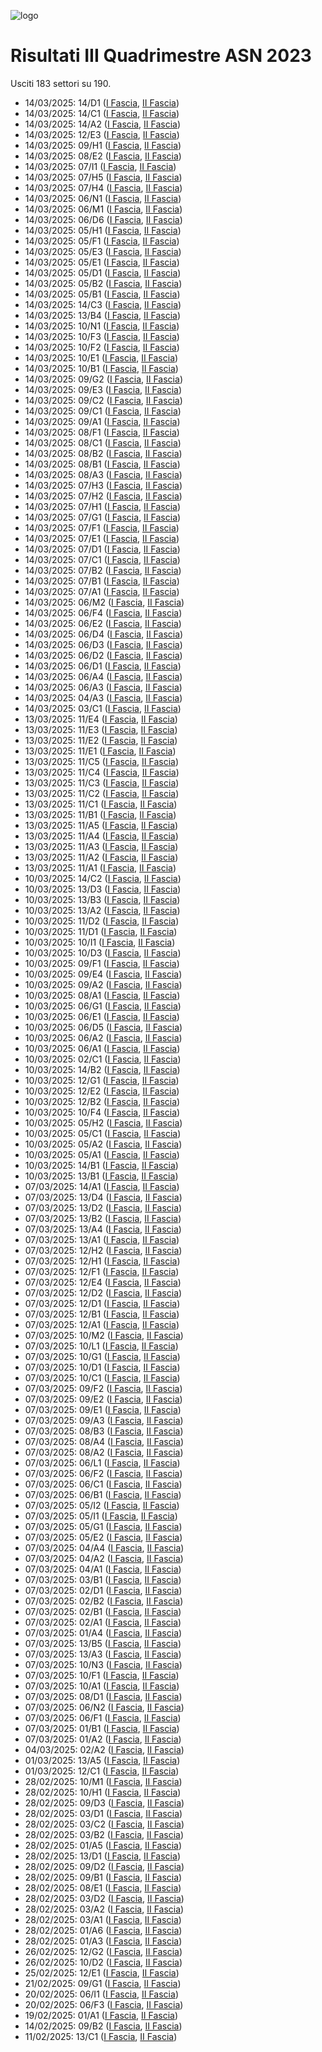 ![logo](img/logo-2023.png)

# Risultati III Quadrimestre ASN 2023

Usciti 183 settori su 190.

- 14/03/2025: 14/D1 ([I Fascia](https://asn23.cineca.it/pubblico/miur/esito/14%252FD1/1/3), [II Fascia](https://asn23.cineca.it/pubblico/miur/esito/14%252FD1/2/3))
- 14/03/2025: 14/C1 ([I Fascia](https://asn23.cineca.it/pubblico/miur/esito/14%252FC1/1/3), [II Fascia](https://asn23.cineca.it/pubblico/miur/esito/14%252FC1/2/3))
- 14/03/2025: 14/A2 ([I Fascia](https://asn23.cineca.it/pubblico/miur/esito/14%252FA2/1/3), [II Fascia](https://asn23.cineca.it/pubblico/miur/esito/14%252FA2/2/3))
- 14/03/2025: 12/E3 ([I Fascia](https://asn23.cineca.it/pubblico/miur/esito/12%252FE3/1/3), [II Fascia](https://asn23.cineca.it/pubblico/miur/esito/12%252FE3/2/3))
- 14/03/2025: 09/H1 ([I Fascia](https://asn23.cineca.it/pubblico/miur/esito/09%252FH1/1/3), [II Fascia](https://asn23.cineca.it/pubblico/miur/esito/09%252FH1/2/3))
- 14/03/2025: 08/E2 ([I Fascia](https://asn23.cineca.it/pubblico/miur/esito/08%252FE2/1/3), [II Fascia](https://asn23.cineca.it/pubblico/miur/esito/08%252FE2/2/3))
- 14/03/2025: 07/I1 ([I Fascia](https://asn23.cineca.it/pubblico/miur/esito/07%252FI1/1/3), [II Fascia](https://asn23.cineca.it/pubblico/miur/esito/07%252FI1/2/3))
- 14/03/2025: 07/H5 ([I Fascia](https://asn23.cineca.it/pubblico/miur/esito/07%252FH5/1/3), [II Fascia](https://asn23.cineca.it/pubblico/miur/esito/07%252FH5/2/3))
- 14/03/2025: 07/H4 ([I Fascia](https://asn23.cineca.it/pubblico/miur/esito/07%252FH4/1/3), [II Fascia](https://asn23.cineca.it/pubblico/miur/esito/07%252FH4/2/3))
- 14/03/2025: 06/N1 ([I Fascia](https://asn23.cineca.it/pubblico/miur/esito/06%252FN1/1/3), [II Fascia](https://asn23.cineca.it/pubblico/miur/esito/06%252FN1/2/3))
- 14/03/2025: 06/M1 ([I Fascia](https://asn23.cineca.it/pubblico/miur/esito/06%252FM1/1/3), [II Fascia](https://asn23.cineca.it/pubblico/miur/esito/06%252FM1/2/3))
- 14/03/2025: 06/D6 ([I Fascia](https://asn23.cineca.it/pubblico/miur/esito/06%252FD6/1/3), [II Fascia](https://asn23.cineca.it/pubblico/miur/esito/06%252FD6/2/3))
- 14/03/2025: 05/H1 ([I Fascia](https://asn23.cineca.it/pubblico/miur/esito/05%252FH1/1/3), [II Fascia](https://asn23.cineca.it/pubblico/miur/esito/05%252FH1/2/3))
- 14/03/2025: 05/F1 ([I Fascia](https://asn23.cineca.it/pubblico/miur/esito/05%252FF1/1/3), [II Fascia](https://asn23.cineca.it/pubblico/miur/esito/05%252FF1/2/3))
- 14/03/2025: 05/E3 ([I Fascia](https://asn23.cineca.it/pubblico/miur/esito/05%252FE3/1/3), [II Fascia](https://asn23.cineca.it/pubblico/miur/esito/05%252FE3/2/3))
- 14/03/2025: 05/E1 ([I Fascia](https://asn23.cineca.it/pubblico/miur/esito/05%252FE1/1/3), [II Fascia](https://asn23.cineca.it/pubblico/miur/esito/05%252FE1/2/3))
- 14/03/2025: 05/D1 ([I Fascia](https://asn23.cineca.it/pubblico/miur/esito/05%252FD1/1/3), [II Fascia](https://asn23.cineca.it/pubblico/miur/esito/05%252FD1/2/3))
- 14/03/2025: 05/B2 ([I Fascia](https://asn23.cineca.it/pubblico/miur/esito/05%252FB2/1/3), [II Fascia](https://asn23.cineca.it/pubblico/miur/esito/05%252FB2/2/3))
- 14/03/2025: 05/B1 ([I Fascia](https://asn23.cineca.it/pubblico/miur/esito/05%252FB1/1/3), [II Fascia](https://asn23.cineca.it/pubblico/miur/esito/05%252FB1/2/3))
- 14/03/2025: 14/C3 ([I Fascia](https://asn23.cineca.it/pubblico/miur/esito/14%252FC3/1/3), [II Fascia](https://asn23.cineca.it/pubblico/miur/esito/14%252FC3/2/3))
- 14/03/2025: 13/B4 ([I Fascia](https://asn23.cineca.it/pubblico/miur/esito/13%252FB4/1/3), [II Fascia](https://asn23.cineca.it/pubblico/miur/esito/13%252FB4/2/3))
- 14/03/2025: 10/N1 ([I Fascia](https://asn23.cineca.it/pubblico/miur/esito/10%252FN1/1/3), [II Fascia](https://asn23.cineca.it/pubblico/miur/esito/10%252FN1/2/3))
- 14/03/2025: 10/F3 ([I Fascia](https://asn23.cineca.it/pubblico/miur/esito/10%252FF3/1/3), [II Fascia](https://asn23.cineca.it/pubblico/miur/esito/10%252FF3/2/3))
- 14/03/2025: 10/F2 ([I Fascia](https://asn23.cineca.it/pubblico/miur/esito/10%252FF2/1/3), [II Fascia](https://asn23.cineca.it/pubblico/miur/esito/10%252FF2/2/3))
- 14/03/2025: 10/E1 ([I Fascia](https://asn23.cineca.it/pubblico/miur/esito/10%252FE1/1/3), [II Fascia](https://asn23.cineca.it/pubblico/miur/esito/10%252FE1/2/3))
- 14/03/2025: 10/B1 ([I Fascia](https://asn23.cineca.it/pubblico/miur/esito/10%252FB1/1/3), [II Fascia](https://asn23.cineca.it/pubblico/miur/esito/10%252FB1/2/3))
- 14/03/2025: 09/G2 ([I Fascia](https://asn23.cineca.it/pubblico/miur/esito/09%252FG2/1/3), [II Fascia](https://asn23.cineca.it/pubblico/miur/esito/09%252FG2/2/3))
- 14/03/2025: 09/E3 ([I Fascia](https://asn23.cineca.it/pubblico/miur/esito/09%252FE3/1/3), [II Fascia](https://asn23.cineca.it/pubblico/miur/esito/09%252FE3/2/3))
- 14/03/2025: 09/C2 ([I Fascia](https://asn23.cineca.it/pubblico/miur/esito/09%252FC2/1/3), [II Fascia](https://asn23.cineca.it/pubblico/miur/esito/09%252FC2/2/3))
- 14/03/2025: 09/C1 ([I Fascia](https://asn23.cineca.it/pubblico/miur/esito/09%252FC1/1/3), [II Fascia](https://asn23.cineca.it/pubblico/miur/esito/09%252FC1/2/3))
- 14/03/2025: 09/A1 ([I Fascia](https://asn23.cineca.it/pubblico/miur/esito/09%252FA1/1/3), [II Fascia](https://asn23.cineca.it/pubblico/miur/esito/09%252FA1/2/3))
- 14/03/2025: 08/F1 ([I Fascia](https://asn23.cineca.it/pubblico/miur/esito/08%252FF1/1/3), [II Fascia](https://asn23.cineca.it/pubblico/miur/esito/08%252FF1/2/3))
- 14/03/2025: 08/C1 ([I Fascia](https://asn23.cineca.it/pubblico/miur/esito/08%252FC1/1/3), [II Fascia](https://asn23.cineca.it/pubblico/miur/esito/08%252FC1/2/3))
- 14/03/2025: 08/B2 ([I Fascia](https://asn23.cineca.it/pubblico/miur/esito/08%252FB2/1/3), [II Fascia](https://asn23.cineca.it/pubblico/miur/esito/08%252FB2/2/3))
- 14/03/2025: 08/B1 ([I Fascia](https://asn23.cineca.it/pubblico/miur/esito/08%252FB1/1/3), [II Fascia](https://asn23.cineca.it/pubblico/miur/esito/08%252FB1/2/3))
- 14/03/2025: 08/A3 ([I Fascia](https://asn23.cineca.it/pubblico/miur/esito/08%252FA3/1/3), [II Fascia](https://asn23.cineca.it/pubblico/miur/esito/08%252FA3/2/3))
- 14/03/2025: 07/H3 ([I Fascia](https://asn23.cineca.it/pubblico/miur/esito/07%252FH3/1/3), [II Fascia](https://asn23.cineca.it/pubblico/miur/esito/07%252FH3/2/3))
- 14/03/2025: 07/H2 ([I Fascia](https://asn23.cineca.it/pubblico/miur/esito/07%252FH2/1/3), [II Fascia](https://asn23.cineca.it/pubblico/miur/esito/07%252FH2/2/3))
- 14/03/2025: 07/H1 ([I Fascia](https://asn23.cineca.it/pubblico/miur/esito/07%252FH1/1/3), [II Fascia](https://asn23.cineca.it/pubblico/miur/esito/07%252FH1/2/3))
- 14/03/2025: 07/G1 ([I Fascia](https://asn23.cineca.it/pubblico/miur/esito/07%252FG1/1/3), [II Fascia](https://asn23.cineca.it/pubblico/miur/esito/07%252FG1/2/3))
- 14/03/2025: 07/F1 ([I Fascia](https://asn23.cineca.it/pubblico/miur/esito/07%252FF1/1/3), [II Fascia](https://asn23.cineca.it/pubblico/miur/esito/07%252FF1/2/3))
- 14/03/2025: 07/E1 ([I Fascia](https://asn23.cineca.it/pubblico/miur/esito/07%252FE1/1/3), [II Fascia](https://asn23.cineca.it/pubblico/miur/esito/07%252FE1/2/3))
- 14/03/2025: 07/D1 ([I Fascia](https://asn23.cineca.it/pubblico/miur/esito/07%252FD1/1/3), [II Fascia](https://asn23.cineca.it/pubblico/miur/esito/07%252FD1/2/3))
- 14/03/2025: 07/C1 ([I Fascia](https://asn23.cineca.it/pubblico/miur/esito/07%252FC1/1/3), [II Fascia](https://asn23.cineca.it/pubblico/miur/esito/07%252FC1/2/3))
- 14/03/2025: 07/B2 ([I Fascia](https://asn23.cineca.it/pubblico/miur/esito/07%252FB2/1/3), [II Fascia](https://asn23.cineca.it/pubblico/miur/esito/07%252FB2/2/3))
- 14/03/2025: 07/B1 ([I Fascia](https://asn23.cineca.it/pubblico/miur/esito/07%252FB1/1/3), [II Fascia](https://asn23.cineca.it/pubblico/miur/esito/07%252FB1/2/3))
- 14/03/2025: 07/A1 ([I Fascia](https://asn23.cineca.it/pubblico/miur/esito/07%252FA1/1/3), [II Fascia](https://asn23.cineca.it/pubblico/miur/esito/07%252FA1/2/3))
- 14/03/2025: 06/M2 ([I Fascia](https://asn23.cineca.it/pubblico/miur/esito/06%252FM2/1/3), [II Fascia](https://asn23.cineca.it/pubblico/miur/esito/06%252FM2/2/3))
- 14/03/2025: 06/F4 ([I Fascia](https://asn23.cineca.it/pubblico/miur/esito/06%252FF4/1/3), [II Fascia](https://asn23.cineca.it/pubblico/miur/esito/06%252FF4/2/3))
- 14/03/2025: 06/E2 ([I Fascia](https://asn23.cineca.it/pubblico/miur/esito/06%252FE2/1/3), [II Fascia](https://asn23.cineca.it/pubblico/miur/esito/06%252FE2/2/3))
- 14/03/2025: 06/D4 ([I Fascia](https://asn23.cineca.it/pubblico/miur/esito/06%252FD4/1/3), [II Fascia](https://asn23.cineca.it/pubblico/miur/esito/06%252FD4/2/3))
- 14/03/2025: 06/D3 ([I Fascia](https://asn23.cineca.it/pubblico/miur/esito/06%252FD3/1/3), [II Fascia](https://asn23.cineca.it/pubblico/miur/esito/06%252FD3/2/3))
- 14/03/2025: 06/D2 ([I Fascia](https://asn23.cineca.it/pubblico/miur/esito/06%252FD2/1/3), [II Fascia](https://asn23.cineca.it/pubblico/miur/esito/06%252FD2/2/3))
- 14/03/2025: 06/D1 ([I Fascia](https://asn23.cineca.it/pubblico/miur/esito/06%252FD1/1/3), [II Fascia](https://asn23.cineca.it/pubblico/miur/esito/06%252FD1/2/3))
- 14/03/2025: 06/A4 ([I Fascia](https://asn23.cineca.it/pubblico/miur/esito/06%252FA4/1/3), [II Fascia](https://asn23.cineca.it/pubblico/miur/esito/06%252FA4/2/3))
- 14/03/2025: 06/A3 ([I Fascia](https://asn23.cineca.it/pubblico/miur/esito/06%252FA3/1/3), [II Fascia](https://asn23.cineca.it/pubblico/miur/esito/06%252FA3/2/3))
- 14/03/2025: 04/A3 ([I Fascia](https://asn23.cineca.it/pubblico/miur/esito/04%252FA3/1/3), [II Fascia](https://asn23.cineca.it/pubblico/miur/esito/04%252FA3/2/3))
- 14/03/2025: 03/C1 ([I Fascia](https://asn23.cineca.it/pubblico/miur/esito/03%252FC1/1/3), [II Fascia](https://asn23.cineca.it/pubblico/miur/esito/03%252FC1/2/3))
- 13/03/2025: 11/E4 ([I Fascia](https://asn23.cineca.it/pubblico/miur/esito/11%252FE4/1/3), [II Fascia](https://asn23.cineca.it/pubblico/miur/esito/11%252FE4/2/3))
- 13/03/2025: 11/E3 ([I Fascia](https://asn23.cineca.it/pubblico/miur/esito/11%252FE3/1/3), [II Fascia](https://asn23.cineca.it/pubblico/miur/esito/11%252FE3/2/3))
- 13/03/2025: 11/E2 ([I Fascia](https://asn23.cineca.it/pubblico/miur/esito/11%252FE2/1/3), [II Fascia](https://asn23.cineca.it/pubblico/miur/esito/11%252FE2/2/3))
- 13/03/2025: 11/E1 ([I Fascia](https://asn23.cineca.it/pubblico/miur/esito/11%252FE1/1/3), [II Fascia](https://asn23.cineca.it/pubblico/miur/esito/11%252FE1/2/3))
- 13/03/2025: 11/C5 ([I Fascia](https://asn23.cineca.it/pubblico/miur/esito/11%252FC5/1/3), [II Fascia](https://asn23.cineca.it/pubblico/miur/esito/11%252FC5/2/3))
- 13/03/2025: 11/C4 ([I Fascia](https://asn23.cineca.it/pubblico/miur/esito/11%252FC4/1/3), [II Fascia](https://asn23.cineca.it/pubblico/miur/esito/11%252FC4/2/3))
- 13/03/2025: 11/C3 ([I Fascia](https://asn23.cineca.it/pubblico/miur/esito/11%252FC3/1/3), [II Fascia](https://asn23.cineca.it/pubblico/miur/esito/11%252FC3/2/3))
- 13/03/2025: 11/C2 ([I Fascia](https://asn23.cineca.it/pubblico/miur/esito/11%252FC2/1/3), [II Fascia](https://asn23.cineca.it/pubblico/miur/esito/11%252FC2/2/3))
- 13/03/2025: 11/C1 ([I Fascia](https://asn23.cineca.it/pubblico/miur/esito/11%252FC1/1/3), [II Fascia](https://asn23.cineca.it/pubblico/miur/esito/11%252FC1/2/3))
- 13/03/2025: 11/B1 ([I Fascia](https://asn23.cineca.it/pubblico/miur/esito/11%252FB1/1/3), [II Fascia](https://asn23.cineca.it/pubblico/miur/esito/11%252FB1/2/3))
- 13/03/2025: 11/A5 ([I Fascia](https://asn23.cineca.it/pubblico/miur/esito/11%252FA5/1/3), [II Fascia](https://asn23.cineca.it/pubblico/miur/esito/11%252FA5/2/3))
- 13/03/2025: 11/A4 ([I Fascia](https://asn23.cineca.it/pubblico/miur/esito/11%252FA4/1/3), [II Fascia](https://asn23.cineca.it/pubblico/miur/esito/11%252FA4/2/3))
- 13/03/2025: 11/A3 ([I Fascia](https://asn23.cineca.it/pubblico/miur/esito/11%252FA3/1/3), [II Fascia](https://asn23.cineca.it/pubblico/miur/esito/11%252FA3/2/3))
- 13/03/2025: 11/A2 ([I Fascia](https://asn23.cineca.it/pubblico/miur/esito/11%252FA2/1/3), [II Fascia](https://asn23.cineca.it/pubblico/miur/esito/11%252FA2/2/3))
- 13/03/2025: 11/A1 ([I Fascia](https://asn23.cineca.it/pubblico/miur/esito/11%252FA1/1/3), [II Fascia](https://asn23.cineca.it/pubblico/miur/esito/11%252FA1/2/3))
- 10/03/2025: 14/C2 ([I Fascia](https://asn23.cineca.it/pubblico/miur/esito/14%252FC2/1/3), [II Fascia](https://asn23.cineca.it/pubblico/miur/esito/14%252FC2/2/3))
- 10/03/2025: 13/D3 ([I Fascia](https://asn23.cineca.it/pubblico/miur/esito/13%252FD3/1/3), [II Fascia](https://asn23.cineca.it/pubblico/miur/esito/13%252FD3/2/3))
- 10/03/2025: 13/B3 ([I Fascia](https://asn23.cineca.it/pubblico/miur/esito/13%252FB3/1/3), [II Fascia](https://asn23.cineca.it/pubblico/miur/esito/13%252FB3/2/3))
- 10/03/2025: 13/A2 ([I Fascia](https://asn23.cineca.it/pubblico/miur/esito/13%252FA2/1/3), [II Fascia](https://asn23.cineca.it/pubblico/miur/esito/13%252FA2/2/3))
- 10/03/2025: 11/D2 ([I Fascia](https://asn23.cineca.it/pubblico/miur/esito/11%252FD2/1/3), [II Fascia](https://asn23.cineca.it/pubblico/miur/esito/11%252FD2/2/3))
- 10/03/2025: 11/D1 ([I Fascia](https://asn23.cineca.it/pubblico/miur/esito/11%252FD1/1/3), [II Fascia](https://asn23.cineca.it/pubblico/miur/esito/11%252FD1/2/3))
- 10/03/2025: 10/I1 ([I Fascia](https://asn23.cineca.it/pubblico/miur/esito/10%252FI1/1/3), [II Fascia](https://asn23.cineca.it/pubblico/miur/esito/10%252FI1/2/3))
- 10/03/2025: 10/D3 ([I Fascia](https://asn23.cineca.it/pubblico/miur/esito/10%252FD3/1/3), [II Fascia](https://asn23.cineca.it/pubblico/miur/esito/10%252FD3/2/3))
- 10/03/2025: 09/F1 ([I Fascia](https://asn23.cineca.it/pubblico/miur/esito/09%252FF1/1/3), [II Fascia](https://asn23.cineca.it/pubblico/miur/esito/09%252FF1/2/3))
- 10/03/2025: 09/E4 ([I Fascia](https://asn23.cineca.it/pubblico/miur/esito/09%252FE4/1/3), [II Fascia](https://asn23.cineca.it/pubblico/miur/esito/09%252FE4/2/3))
- 10/03/2025: 09/A2 ([I Fascia](https://asn23.cineca.it/pubblico/miur/esito/09%252FA2/1/3), [II Fascia](https://asn23.cineca.it/pubblico/miur/esito/09%252FA2/2/3))
- 10/03/2025: 08/A1 ([I Fascia](https://asn23.cineca.it/pubblico/miur/esito/08%252FA1/1/3), [II Fascia](https://asn23.cineca.it/pubblico/miur/esito/08%252FA1/2/3))
- 10/03/2025: 06/G1 ([I Fascia](https://asn23.cineca.it/pubblico/miur/esito/06%252FG1/1/3), [II Fascia](https://asn23.cineca.it/pubblico/miur/esito/06%252FG1/2/3))
- 10/03/2025: 06/E1 ([I Fascia](https://asn23.cineca.it/pubblico/miur/esito/06%252FE1/1/3), [II Fascia](https://asn23.cineca.it/pubblico/miur/esito/06%252FE1/2/3))
- 10/03/2025: 06/D5 ([I Fascia](https://asn23.cineca.it/pubblico/miur/esito/06%252FD5/1/3), [II Fascia](https://asn23.cineca.it/pubblico/miur/esito/06%252FD5/2/3))
- 10/03/2025: 06/A2 ([I Fascia](https://asn23.cineca.it/pubblico/miur/esito/06%252FA2/1/3), [II Fascia](https://asn23.cineca.it/pubblico/miur/esito/06%252FA2/2/3))
- 10/03/2025: 06/A1 ([I Fascia](https://asn23.cineca.it/pubblico/miur/esito/06%252FA1/1/3), [II Fascia](https://asn23.cineca.it/pubblico/miur/esito/06%252FA1/2/3))
- 10/03/2025: 02/C1 ([I Fascia](https://asn23.cineca.it/pubblico/miur/esito/02%252FC1/1/3), [II Fascia](https://asn23.cineca.it/pubblico/miur/esito/02%252FC1/2/3))
- 10/03/2025: 14/B2 ([I Fascia](https://asn23.cineca.it/pubblico/miur/esito/14%252FB2/1/3), [II Fascia](https://asn23.cineca.it/pubblico/miur/esito/14%252FB2/2/3))
- 10/03/2025: 12/G1 ([I Fascia](https://asn23.cineca.it/pubblico/miur/esito/12%252FG1/1/3), [II Fascia](https://asn23.cineca.it/pubblico/miur/esito/12%252FG1/2/3))
- 10/03/2025: 12/E2 ([I Fascia](https://asn23.cineca.it/pubblico/miur/esito/12%252FE2/1/3), [II Fascia](https://asn23.cineca.it/pubblico/miur/esito/12%252FE2/2/3))
- 10/03/2025: 12/B2 ([I Fascia](https://asn23.cineca.it/pubblico/miur/esito/12%252FB2/1/3), [II Fascia](https://asn23.cineca.it/pubblico/miur/esito/12%252FB2/2/3))
- 10/03/2025: 10/F4 ([I Fascia](https://asn23.cineca.it/pubblico/miur/esito/10%252FF4/1/3), [II Fascia](https://asn23.cineca.it/pubblico/miur/esito/10%252FF4/2/3))
- 10/03/2025: 05/H2 ([I Fascia](https://asn23.cineca.it/pubblico/miur/esito/05%252FH2/1/3), [II Fascia](https://asn23.cineca.it/pubblico/miur/esito/05%252FH2/2/3))
- 10/03/2025: 05/C1 ([I Fascia](https://asn23.cineca.it/pubblico/miur/esito/05%252FC1/1/3), [II Fascia](https://asn23.cineca.it/pubblico/miur/esito/05%252FC1/2/3))
- 10/03/2025: 05/A2 ([I Fascia](https://asn23.cineca.it/pubblico/miur/esito/05%252FA2/1/3), [II Fascia](https://asn23.cineca.it/pubblico/miur/esito/05%252FA2/2/3))
- 10/03/2025: 05/A1 ([I Fascia](https://asn23.cineca.it/pubblico/miur/esito/05%252FA1/1/3), [II Fascia](https://asn23.cineca.it/pubblico/miur/esito/05%252FA1/2/3))
- 10/03/2025: 14/B1 ([I Fascia](https://asn23.cineca.it/pubblico/miur/esito/14%252FB1/1/3), [II Fascia](https://asn23.cineca.it/pubblico/miur/esito/14%252FB1/2/3))
- 10/03/2025: 13/B1 ([I Fascia](https://asn23.cineca.it/pubblico/miur/esito/13%252FB1/1/3), [II Fascia](https://asn23.cineca.it/pubblico/miur/esito/13%252FB1/2/3))
- 07/03/2025: 14/A1 ([I Fascia](https://asn23.cineca.it/pubblico/miur/esito/14%252FA1/1/3), [II Fascia](https://asn23.cineca.it/pubblico/miur/esito/14%252FA1/2/3))
- 07/03/2025: 13/D4 ([I Fascia](https://asn23.cineca.it/pubblico/miur/esito/13%252FD4/1/3), [II Fascia](https://asn23.cineca.it/pubblico/miur/esito/13%252FD4/2/3))
- 07/03/2025: 13/D2 ([I Fascia](https://asn23.cineca.it/pubblico/miur/esito/13%252FD2/1/3), [II Fascia](https://asn23.cineca.it/pubblico/miur/esito/13%252FD2/2/3))
- 07/03/2025: 13/B2 ([I Fascia](https://asn23.cineca.it/pubblico/miur/esito/13%252FB2/1/3), [II Fascia](https://asn23.cineca.it/pubblico/miur/esito/13%252FB2/2/3))
- 07/03/2025: 13/A4 ([I Fascia](https://asn23.cineca.it/pubblico/miur/esito/13%252FA4/1/3), [II Fascia](https://asn23.cineca.it/pubblico/miur/esito/13%252FA4/2/3))
- 07/03/2025: 13/A1 ([I Fascia](https://asn23.cineca.it/pubblico/miur/esito/13%252FA1/1/3), [II Fascia](https://asn23.cineca.it/pubblico/miur/esito/13%252FA1/2/3))
- 07/03/2025: 12/H2 ([I Fascia](https://asn23.cineca.it/pubblico/miur/esito/12%252FH2/1/3), [II Fascia](https://asn23.cineca.it/pubblico/miur/esito/12%252FH2/2/3))
- 07/03/2025: 12/H1 ([I Fascia](https://asn23.cineca.it/pubblico/miur/esito/12%252FH1/1/3), [II Fascia](https://asn23.cineca.it/pubblico/miur/esito/12%252FH1/2/3))
- 07/03/2025: 12/F1 ([I Fascia](https://asn23.cineca.it/pubblico/miur/esito/12%252FF1/1/3), [II Fascia](https://asn23.cineca.it/pubblico/miur/esito/12%252FF1/2/3))
- 07/03/2025: 12/E4 ([I Fascia](https://asn23.cineca.it/pubblico/miur/esito/12%252FE4/1/3), [II Fascia](https://asn23.cineca.it/pubblico/miur/esito/12%252FE4/2/3))
- 07/03/2025: 12/D2 ([I Fascia](https://asn23.cineca.it/pubblico/miur/esito/12%252FD2/1/3), [II Fascia](https://asn23.cineca.it/pubblico/miur/esito/12%252FD2/2/3))
- 07/03/2025: 12/D1 ([I Fascia](https://asn23.cineca.it/pubblico/miur/esito/12%252FD1/1/3), [II Fascia](https://asn23.cineca.it/pubblico/miur/esito/12%252FD1/2/3))
- 07/03/2025: 12/B1 ([I Fascia](https://asn23.cineca.it/pubblico/miur/esito/12%252FB1/1/3), [II Fascia](https://asn23.cineca.it/pubblico/miur/esito/12%252FB1/2/3))
- 07/03/2025: 12/A1 ([I Fascia](https://asn23.cineca.it/pubblico/miur/esito/12%252FA1/1/3), [II Fascia](https://asn23.cineca.it/pubblico/miur/esito/12%252FA1/2/3))
- 07/03/2025: 10/M2 ([I Fascia](https://asn23.cineca.it/pubblico/miur/esito/10%252FM2/1/3), [II Fascia](https://asn23.cineca.it/pubblico/miur/esito/10%252FM2/2/3))
- 07/03/2025: 10/L1 ([I Fascia](https://asn23.cineca.it/pubblico/miur/esito/10%252FL1/1/3), [II Fascia](https://asn23.cineca.it/pubblico/miur/esito/10%252FL1/2/3))
- 07/03/2025: 10/G1 ([I Fascia](https://asn23.cineca.it/pubblico/miur/esito/10%252FG1/1/3), [II Fascia](https://asn23.cineca.it/pubblico/miur/esito/10%252FG1/2/3))
- 07/03/2025: 10/D1 ([I Fascia](https://asn23.cineca.it/pubblico/miur/esito/10%252FD1/1/3), [II Fascia](https://asn23.cineca.it/pubblico/miur/esito/10%252FD1/2/3))
- 07/03/2025: 10/C1 ([I Fascia](https://asn23.cineca.it/pubblico/miur/esito/10%252FC1/1/3), [II Fascia](https://asn23.cineca.it/pubblico/miur/esito/10%252FC1/2/3))
- 07/03/2025: 09/F2 ([I Fascia](https://asn23.cineca.it/pubblico/miur/esito/09%252FF2/1/3), [II Fascia](https://asn23.cineca.it/pubblico/miur/esito/09%252FF2/2/3))
- 07/03/2025: 09/E2 ([I Fascia](https://asn23.cineca.it/pubblico/miur/esito/09%252FE2/1/3), [II Fascia](https://asn23.cineca.it/pubblico/miur/esito/09%252FE2/2/3))
- 07/03/2025: 09/E1 ([I Fascia](https://asn23.cineca.it/pubblico/miur/esito/09%252FE1/1/3), [II Fascia](https://asn23.cineca.it/pubblico/miur/esito/09%252FE1/2/3))
- 07/03/2025: 09/A3 ([I Fascia](https://asn23.cineca.it/pubblico/miur/esito/09%252FA3/1/3), [II Fascia](https://asn23.cineca.it/pubblico/miur/esito/09%252FA3/2/3))
- 07/03/2025: 08/B3 ([I Fascia](https://asn23.cineca.it/pubblico/miur/esito/08%252FB3/1/3), [II Fascia](https://asn23.cineca.it/pubblico/miur/esito/08%252FB3/2/3))
- 07/03/2025: 08/A4 ([I Fascia](https://asn23.cineca.it/pubblico/miur/esito/08%252FA4/1/3), [II Fascia](https://asn23.cineca.it/pubblico/miur/esito/08%252FA4/2/3))
- 07/03/2025: 08/A2 ([I Fascia](https://asn23.cineca.it/pubblico/miur/esito/08%252FA2/1/3), [II Fascia](https://asn23.cineca.it/pubblico/miur/esito/08%252FA2/2/3))
- 07/03/2025: 06/L1 ([I Fascia](https://asn23.cineca.it/pubblico/miur/esito/06%252FL1/1/3), [II Fascia](https://asn23.cineca.it/pubblico/miur/esito/06%252FL1/2/3))
- 07/03/2025: 06/F2 ([I Fascia](https://asn23.cineca.it/pubblico/miur/esito/06%252FF2/1/3), [II Fascia](https://asn23.cineca.it/pubblico/miur/esito/06%252FF2/2/3))
- 07/03/2025: 06/C1 ([I Fascia](https://asn23.cineca.it/pubblico/miur/esito/06%252FC1/1/3), [II Fascia](https://asn23.cineca.it/pubblico/miur/esito/06%252FC1/2/3))
- 07/03/2025: 06/B1 ([I Fascia](https://asn23.cineca.it/pubblico/miur/esito/06%252FB1/1/3), [II Fascia](https://asn23.cineca.it/pubblico/miur/esito/06%252FB1/2/3))
- 07/03/2025: 05/I2 ([I Fascia](https://asn23.cineca.it/pubblico/miur/esito/05%252FI2/1/3), [II Fascia](https://asn23.cineca.it/pubblico/miur/esito/05%252FI2/2/3))
- 07/03/2025: 05/I1 ([I Fascia](https://asn23.cineca.it/pubblico/miur/esito/05%252FI1/1/3), [II Fascia](https://asn23.cineca.it/pubblico/miur/esito/05%252FI1/2/3))
- 07/03/2025: 05/G1 ([I Fascia](https://asn23.cineca.it/pubblico/miur/esito/05%252FG1/1/3), [II Fascia](https://asn23.cineca.it/pubblico/miur/esito/05%252FG1/2/3))
- 07/03/2025: 05/E2 ([I Fascia](https://asn23.cineca.it/pubblico/miur/esito/05%252FE2/1/3), [II Fascia](https://asn23.cineca.it/pubblico/miur/esito/05%252FE2/2/3))
- 07/03/2025: 04/A4 ([I Fascia](https://asn23.cineca.it/pubblico/miur/esito/04%252FA4/1/3), [II Fascia](https://asn23.cineca.it/pubblico/miur/esito/04%252FA4/2/3))
- 07/03/2025: 04/A2 ([I Fascia](https://asn23.cineca.it/pubblico/miur/esito/04%252FA2/1/3), [II Fascia](https://asn23.cineca.it/pubblico/miur/esito/04%252FA2/2/3))
- 07/03/2025: 04/A1 ([I Fascia](https://asn23.cineca.it/pubblico/miur/esito/04%252FA1/1/3), [II Fascia](https://asn23.cineca.it/pubblico/miur/esito/04%252FA1/2/3))
- 07/03/2025: 03/B1 ([I Fascia](https://asn23.cineca.it/pubblico/miur/esito/03%252FB1/1/3), [II Fascia](https://asn23.cineca.it/pubblico/miur/esito/03%252FB1/2/3))
- 07/03/2025: 02/D1 ([I Fascia](https://asn23.cineca.it/pubblico/miur/esito/02%252FD1/1/3), [II Fascia](https://asn23.cineca.it/pubblico/miur/esito/02%252FD1/2/3))
- 07/03/2025: 02/B2 ([I Fascia](https://asn23.cineca.it/pubblico/miur/esito/02%252FB2/1/3), [II Fascia](https://asn23.cineca.it/pubblico/miur/esito/02%252FB2/2/3))
- 07/03/2025: 02/B1 ([I Fascia](https://asn23.cineca.it/pubblico/miur/esito/02%252FB1/1/3), [II Fascia](https://asn23.cineca.it/pubblico/miur/esito/02%252FB1/2/3))
- 07/03/2025: 02/A1 ([I Fascia](https://asn23.cineca.it/pubblico/miur/esito/02%252FA1/1/3), [II Fascia](https://asn23.cineca.it/pubblico/miur/esito/02%252FA1/2/3))
- 07/03/2025: 01/A4 ([I Fascia](https://asn23.cineca.it/pubblico/miur/esito/01%252FA4/1/3), [II Fascia](https://asn23.cineca.it/pubblico/miur/esito/01%252FA4/2/3))
- 07/03/2025: 13/B5 ([I Fascia](https://asn23.cineca.it/pubblico/miur/esito/13%252FB5/1/3), [II Fascia](https://asn23.cineca.it/pubblico/miur/esito/13%252FB5/2/3))
- 07/03/2025: 13/A3 ([I Fascia](https://asn23.cineca.it/pubblico/miur/esito/13%252FA3/1/3), [II Fascia](https://asn23.cineca.it/pubblico/miur/esito/13%252FA3/2/3))
- 07/03/2025: 10/N3 ([I Fascia](https://asn23.cineca.it/pubblico/miur/esito/10%252FN3/1/3), [II Fascia](https://asn23.cineca.it/pubblico/miur/esito/10%252FN3/2/3))
- 07/03/2025: 10/F1 ([I Fascia](https://asn23.cineca.it/pubblico/miur/esito/10%252FF1/1/3), [II Fascia](https://asn23.cineca.it/pubblico/miur/esito/10%252FF1/2/3))
- 07/03/2025: 10/A1 ([I Fascia](https://asn23.cineca.it/pubblico/miur/esito/10%252FA1/1/3), [II Fascia](https://asn23.cineca.it/pubblico/miur/esito/10%252FA1/2/3))
- 07/03/2025: 08/D1 ([I Fascia](https://asn23.cineca.it/pubblico/miur/esito/08%252FD1/1/3), [II Fascia](https://asn23.cineca.it/pubblico/miur/esito/08%252FD1/2/3))
- 07/03/2025: 06/N2 ([I Fascia](https://asn23.cineca.it/pubblico/miur/esito/06%252FN2/1/3), [II Fascia](https://asn23.cineca.it/pubblico/miur/esito/06%252FN2/2/3))
- 07/03/2025: 06/F1 ([I Fascia](https://asn23.cineca.it/pubblico/miur/esito/06%252FF1/1/3), [II Fascia](https://asn23.cineca.it/pubblico/miur/esito/06%252FF1/2/3))
- 07/03/2025: 01/B1 ([I Fascia](https://asn23.cineca.it/pubblico/miur/esito/01%252FB1/1/3), [II Fascia](https://asn23.cineca.it/pubblico/miur/esito/01%252FB1/2/3))
- 07/03/2025: 01/A2 ([I Fascia](https://asn23.cineca.it/pubblico/miur/esito/01%252FA2/1/3), [II Fascia](https://asn23.cineca.it/pubblico/miur/esito/01%252FA2/2/3))
- 04/03/2025: 02/A2 ([I Fascia](https://asn23.cineca.it/pubblico/miur/esito/02%252FA2/1/3), [II Fascia](https://asn23.cineca.it/pubblico/miur/esito/02%252FA2/2/3))
- 01/03/2025: 13/A5 ([I Fascia](https://asn23.cineca.it/pubblico/miur/esito/13%252FA5/1/3), [II Fascia](https://asn23.cineca.it/pubblico/miur/esito/13%252FA5/2/3))
- 01/03/2025: 12/C1 ([I Fascia](https://asn23.cineca.it/pubblico/miur/esito/12%252FC1/1/3), [II Fascia](https://asn23.cineca.it/pubblico/miur/esito/12%252FC1/2/3))
- 28/02/2025: 10/M1 ([I Fascia](https://asn23.cineca.it/pubblico/miur/esito/10%252FM1/1/3), [II Fascia](https://asn23.cineca.it/pubblico/miur/esito/10%252FM1/2/3))
- 28/02/2025: 10/H1 ([I Fascia](https://asn23.cineca.it/pubblico/miur/esito/10%252FH1/1/3), [II Fascia](https://asn23.cineca.it/pubblico/miur/esito/10%252FH1/2/3))
- 28/02/2025: 09/D3 ([I Fascia](https://asn23.cineca.it/pubblico/miur/esito/09%252FD3/1/3), [II Fascia](https://asn23.cineca.it/pubblico/miur/esito/09%252FD3/2/3))
- 28/02/2025: 03/D1 ([I Fascia](https://asn23.cineca.it/pubblico/miur/esito/03%252FD1/1/3), [II Fascia](https://asn23.cineca.it/pubblico/miur/esito/03%252FD1/2/3))
- 28/02/2025: 03/C2 ([I Fascia](https://asn23.cineca.it/pubblico/miur/esito/03%252FC2/1/3), [II Fascia](https://asn23.cineca.it/pubblico/miur/esito/03%252FC2/2/3))
- 28/02/2025: 03/B2 ([I Fascia](https://asn23.cineca.it/pubblico/miur/esito/03%252FB2/1/3), [II Fascia](https://asn23.cineca.it/pubblico/miur/esito/03%252FB2/2/3))
- 28/02/2025: 01/A5 ([I Fascia](https://asn23.cineca.it/pubblico/miur/esito/01%252FA5/1/3), [II Fascia](https://asn23.cineca.it/pubblico/miur/esito/01%252FA5/2/3))
- 28/02/2025: 13/D1 ([I Fascia](https://asn23.cineca.it/pubblico/miur/esito/13%252FD1/1/3), [II Fascia](https://asn23.cineca.it/pubblico/miur/esito/13%252FD1/2/3))
- 28/02/2025: 09/D2 ([I Fascia](https://asn23.cineca.it/pubblico/miur/esito/09%252FD2/1/3), [II Fascia](https://asn23.cineca.it/pubblico/miur/esito/09%252FD2/2/3))
- 28/02/2025: 09/B1 ([I Fascia](https://asn23.cineca.it/pubblico/miur/esito/09%252FB1/1/3), [II Fascia](https://asn23.cineca.it/pubblico/miur/esito/09%252FB1/2/3))
- 28/02/2025: 08/E1 ([I Fascia](https://asn23.cineca.it/pubblico/miur/esito/08%252FE1/1/3), [II Fascia](https://asn23.cineca.it/pubblico/miur/esito/08%252FE1/2/3))
- 28/02/2025: 03/D2 ([I Fascia](https://asn23.cineca.it/pubblico/miur/esito/03%252FD2/1/3), [II Fascia](https://asn23.cineca.it/pubblico/miur/esito/03%252FD2/2/3))
- 28/02/2025: 03/A2 ([I Fascia](https://asn23.cineca.it/pubblico/miur/esito/03%252FA2/1/3), [II Fascia](https://asn23.cineca.it/pubblico/miur/esito/03%252FA2/2/3))
- 28/02/2025: 03/A1 ([I Fascia](https://asn23.cineca.it/pubblico/miur/esito/03%252FA1/1/3), [II Fascia](https://asn23.cineca.it/pubblico/miur/esito/03%252FA1/2/3))
- 28/02/2025: 01/A6 ([I Fascia](https://asn23.cineca.it/pubblico/miur/esito/01%252FA6/1/3), [II Fascia](https://asn23.cineca.it/pubblico/miur/esito/01%252FA6/2/3))
- 28/02/2025: 01/A3 ([I Fascia](https://asn23.cineca.it/pubblico/miur/esito/01%252FA3/1/3), [II Fascia](https://asn23.cineca.it/pubblico/miur/esito/01%252FA3/2/3))
- 26/02/2025: 12/G2 ([I Fascia](https://asn23.cineca.it/pubblico/miur/esito/12%252FG2/1/3), [II Fascia](https://asn23.cineca.it/pubblico/miur/esito/12%252FG2/2/3))
- 26/02/2025: 10/D2 ([I Fascia](https://asn23.cineca.it/pubblico/miur/esito/10%252FD2/1/3), [II Fascia](https://asn23.cineca.it/pubblico/miur/esito/10%252FD2/2/3))
- 25/02/2025: 12/E1 ([I Fascia](https://asn23.cineca.it/pubblico/miur/esito/12%252FE1/1/3), [II Fascia](https://asn23.cineca.it/pubblico/miur/esito/12%252FE1/2/3))
- 21/02/2025: 09/G1 ([I Fascia](https://asn23.cineca.it/pubblico/miur/esito/09%252FG1/1/3), [II Fascia](https://asn23.cineca.it/pubblico/miur/esito/09%252FG1/2/3))
- 20/02/2025: 06/I1 ([I Fascia](https://asn23.cineca.it/pubblico/miur/esito/06%252FI1/1/3), [II Fascia](https://asn23.cineca.it/pubblico/miur/esito/06%252FI1/2/3))
- 20/02/2025: 06/F3 ([I Fascia](https://asn23.cineca.it/pubblico/miur/esito/06%252FF3/1/3), [II Fascia](https://asn23.cineca.it/pubblico/miur/esito/06%252FF3/2/3))
- 19/02/2025: 01/A1 ([I Fascia](https://asn23.cineca.it/pubblico/miur/esito/01%252FA1/1/3), [II Fascia](https://asn23.cineca.it/pubblico/miur/esito/01%252FA1/2/3))
- 14/02/2025: 09/B2 ([I Fascia](https://asn23.cineca.it/pubblico/miur/esito/09%252FB2/1/3), [II Fascia](https://asn23.cineca.it/pubblico/miur/esito/09%252FB2/2/3))
- 11/02/2025: 13/C1 ([I Fascia](https://asn23.cineca.it/pubblico/miur/esito/13%252FC1/1/3), [II Fascia](https://asn23.cineca.it/pubblico/miur/esito/13%252FC1/2/3))
